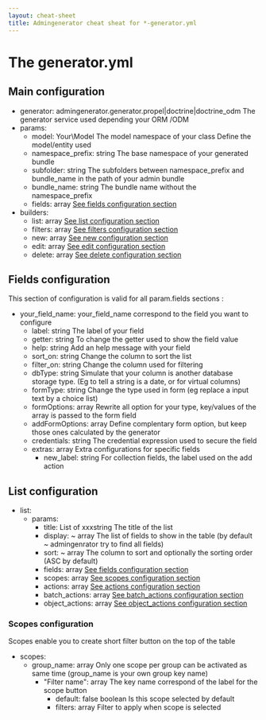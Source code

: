 ```yaml
---
layout: cheat-sheet
title: Admingenerator cheat sheat for *-generator.yml
---
```


# The generator.yml

## Main configuration

<ul>
	<li>
		<span class="code">generator: admingenerator.generator.<span class="accepted_values">propel|doctrine|doctrine_odm</span></span>
		<span class="doc">The generator service used depending your ORM /ODM</span>
	</li>
	<li>
		<span class="code">params:</span>
		<span class="doc"></span>
		<ul>
			<li>
				<span class="code">model: <span class="example">Your\Model</span> <span class="accepted_values">The model namespace of your class</span></span>
				<span class="doc">Define the model/entity used</span>
			</li>
			<li>
				<span class="code">namespace_prefix: <span class="accepted_values">string</span></span>
				<span class="doc">The base namespace of your generated bundle</span>
			</li>
			<li>
				<span class="code">subfolder: <span class="accepted_values">string</span></span>
				<span class="doc">The subfolders between namespace_prefix and bundle_name in the path of your admin bundle</span>
			</li>
			<li>
				<span class="code">bundle_name: <span class="accepted_values">string</span></span>
				<span class="doc">The bundle name without the namespace_prefix</span>
			</li>
			<li>
				<span class="code">fields: <span class="accepted_values">array</span></span>
				<span class="doc"><a href="#fields-configuration">See fields configuration section</a></span>
			</li>
		</ul>
	</li>
	<li>
		<span class="code">builders:</span>
		<span class="doc"></span>
		<ul>
			<li>
				<span class="code">list: <span class="accepted_values">array</span></span>
				<span class="doc"><a href="#list-configuration">See list configuration section</a></span>
			</li>
			<li>
				<span class="code">filters: <span class="accepted_values">array</span></span>
				<span class="doc"><a href="#filters-configuration">See filters configuration section</a></span>
			</li>
			<li>
				<span class="code">new: <span class="accepted_values">array</span></span>
				<span class="doc"><a href="#new-configuration">See new configuration section</a></span>
			</li>
			<li>
				<span class="code">edit: <span class="accepted_values">array</span></span>
				<span class="doc"><a href="#edit-configuration">See edit configuration section</a></span>
			</li>
			<li>
				<span class="code">delete: <span class="accepted_values">array</span></span>
				<span class="doc"><a href="#list-configuration">See delete configuration section</a></span>
			</li>
		</ul>
	</li>
</ul>

## Fields configuration

This section of configuration is valid for all param.fields sections :

<ul>
	<li>
		<span class="code">your_field_name:</span>
		<span class="doc">your_field_name correspond to the field you want to configure</span>
		<ul>
			<li>
				<span class="code">label: <span class="accepted_values">string</span></span>
				<span class="doc">The label of your field</span>
			</li>
			<li>
				<span class="code">getter: <span class="accepted_values">string</span></span>
				<span class="doc">To change the getter used to show the field value</span>
			</li>
			<li>
				<span class="code">help: <span class="accepted_values">string</span></span>
				<span class="doc">Add an help message with your field</span>
			</li>
			<li>
				<span class="code">sort_on: <span class="accepted_values">string</span></span>
				<span class="doc">Change the column to sort the list</span>
			</li>
			<li>
				<span class="code">filter_on: <span class="accepted_values">string</span></span>
				<span class="doc">Change the column used for filtering</span>
			</li>
			<li>
				<span class="code">dbType: <span class="accepted_values">string</span></span>
				<span class="doc">Simulate that your column is another database storage type. (Eg to tell a string is a date, or for virtual columns)</span>
			</li>
			<li>
				<span class="code">formType: <span class="accepted_values">string</span></span>
				<span class="doc">Change the type used in form (eg replace a input text by a choice list)</span>
			</li>
			<li>
				<span class="code">formOptions: <span class="accepted_values">array</span></span>
				<span class="doc">Rewrite all option for your type, key/values of the array is passed to the form field</span>
			</li>
			<li>
				<span class="code">addFormOptions: <span class="accepted_values">array</span></span>
				<span class="doc">Define complentary form option, but keep those ones calculated by the generator</span>
			</li>
			<li>
				<span class="code">credentials: <span class="accepted_values">string</span></span>
				<span class="doc">The credential expression used to secure the field</span>
			</li>
			<li>
				<span class="code">extras: <span class="accepted_values">array</span></span>
				<span class="doc">Extra configurations for specific fields</span>
				<ul>
					<li>
						<span class="code">new_label: <span class="accepted_values">string</span></span>
						<span class="doc">For collection fields, the label used on the add action</span>
					</li>
				</ul>
			</li>
		</ul>
	</li>
</ul>

## List configuration

<ul>
	<li>
		<span class="code">list:</span>
		<span class="doc"></span>
		<ul>
			<li>
				<span class="code">params:</span>
				<span class="doc"></span>
				<ul>
					<li>
						<span class="code">title: List of xxx<span class="accepted_values">string</span></span>
						<span class="doc">The title of the list</span>
					</li>
					<li>
						<span class="code">display: <span class="default_value">~</span> <span class="accepted_values">array</span></span>
						<span class="doc">The list of fields to show in the table (by default <span class="default_value">~</span> admingenrator try to find all fields)</span>
					</li>
					<li>
						<span class="code">sort: <span class="default_value">~</span> <span class="accepted_values">array</span></span>
						<span class="doc">The column to sort and optionally the sorting order (<span class="default_value">ASC</span> by default)</span>
					</li>
					<li>
						<span class="code">fields: <span class="accepted_values">array</span></span>
						<span class="doc"><a href="#fields-configuration">See fields configuration section</a></span>
					</li>
					<li>
						<span class="code">scopes: <span class="accepted_values">array</span></span>
						<span class="doc"><a href="#scopes-configuration">See scopes configuration section</a></span>
					</li>
					<li>
						<span class="code">actions: <span class="accepted_values">array</span></span>
						<span class="doc"><a href="#actions-configuration">See actions configuration section</a></span>
					</li>
					<li>
						<span class="code">batch_actions: <span class="accepted_values">array</span></span>
						<span class="doc"><a href="#batch_actions-configuration">See batch_actions configuration section</a></span>
					</li>
					<li>
						<span class="code">object_actions: <span class="accepted_values">array</span></span>
						<span class="doc"><a href="#object_actions-configuration">See object_actions configuration section</a></span>
					</li>
				</ul>
			</li>
		</ul>
	</li>
</ul>

### Scopes configuration

Scopes enable you to create short filter button on the top of the table

<ul>
	<li>
		<span class="code">scopes:</span></span>
		<span class="doc"></span>
		<ul>
			<li>
				<span class="code">group_name: <span class="accepted_values">array</span></span>
				<span class="doc">Only one scope per group can be activated as same time (group_name is your own group key name)</span>
				<ul>
					<li>
						<span class="code">"Filter name": <span class="accepted_values">array</span></span>
						<span class="doc">The key name correspond of the label for the scope button</span>
						<ul>
							<li>
								<span class="code">default: <span class="default_value">false</span> <span class="accepted_values">boolean</span></span>
								<span class="doc">Is this scope selected by default</span>
							</li>
							<li>
								<span class="code">filters: <span class="accepted_values">array</span></span>
								<span class="doc">Filter to apply when scope is selected</span>
							</li>
						</ul>
					</li>
				</ul>
			</li>
		</ul>
	</li>
</ul>
